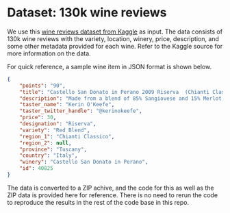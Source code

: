 # Dataset: 130k wine reviews

We use this [wine reviews dataset from Kaggle](https://www.kaggle.com/datasets/zynicide/wine-reviews) as input. The data consists of 130k wine reviews with the variety, location, winery, price, description, and some other metadata provided for each wine. Refer to the Kaggle source for more information on the data.

For quick reference, a sample wine item in JSON format is shown below.

```json
{
    "points": "90",
    "title": "Castello San Donato in Perano 2009 Riserva  (Chianti Classico)",
    "description": "Made from a blend of 85% Sangiovese and 15% Merlot, this ripe wine delivers soft plum, black currants, clove and cracked pepper sensations accented with coffee and espresso notes. A backbone of firm tannins give structure. Drink now through 2019.",
    "taster_name": "Kerin O'Keefe",
    "taster_twitter_handle": "@kerinokeefe",
    "price": 30,
    "designation": "Riserva",
    "variety": "Red Blend",
    "region_1": "Chianti Classico",
    "region_2": null,
    "province": "Tuscany",
    "country": "Italy",
    "winery": "Castello San Donato in Perano",
    "id": 40825
}

```

The data is converted to a ZIP achive, and the code for this as well as the ZIP data is provided here for reference. There is no need to rerun the code to reproduce the results in the rest of the code base in this repo.
